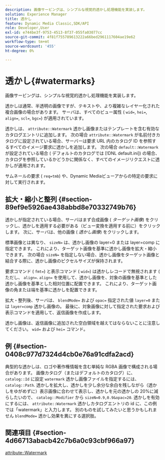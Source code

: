 ```yaml
---
description: 画像サービングは、シンプルな視覚的透かし処理機能を実装します。
solution: Experience Manager
title: 透かし
feature: Dynamic Media Classic,SDK/API
role: Developer,User
exl-id: e744be3f-9753-4513-8f37-055fa03077cc
source-git-commit: 4f81f755789613222a66bed2961117604ae19e62
workflow-type: tm+mt
source-wordcount: '455'
ht-degree: 0%

---
```


# 透かし{#watermarks}

画像サービングは、シンプルな視覚的透かし処理機能を実装します。

透かしは通常、半透明の画像ですが、テキストや、より複雑なレイヤー化された複合画像の場合があります。 サーバは、すべてのビュー属性 ( `wid=`, `hei=`, `align=`, `scl=`, `bgc=`) が適用されています。

透かしは、 `attribute::Watermark` 透かし画像またはテンプレートを含む有効なカタログエントリに追加します。 次の場合 `attribute::Watermark` が名前付きカタログに設定されている場合、サーバーは要求 URL 内のカタログ ID を参照するすべてのイメージ要求に透かしを追加します。 次の場合 `default::Watermark` が設定されている場合 ( デフォルトのカタログでは [!DNL default.ini]) の場合、カタログを参照しているかどうかに関係なく、すべてのイメージリクエストに透かしが適用されます。

サムネールの要求 ( `req=tmb`) や、Dynamic Mediaビューアからの特定の要求に対して実行されます。

## 拡大・縮小と整列 {#section-89ef9e5926ae438abbd8e70332749b76}

透かしが指定されている場合、サーバはまず合成画像 ( *ターゲット画像*) をクリックし、透かしを適用する必要がある（ビュー変換を適用する前に）をクリックします。 次に、サーバは、他の画像 ( *透かし画像*) をクリックします。

標準画像とは異なり、 `sizeN=` は、透かし画像の layer=0 または layer=comp に指定できます。 これにより、ターゲット画像を基準に透かし画像を拡大・縮小できます。 次の場合 `sizeN=` を指定しない場合、透かし画像をターゲット画像と結合する際に、透かし画像のピクセルサイズが保持されます。

要求コマンド ( `fmt=`) と表示コマンド ( `wid=`) は透かしレコードで無視されます ( ただし、 `align=`. `align=` を使用して、透かし画像を、対象の画像を基準とした透かし画像を基準とした相対位置に配置できます。 これにより、ターゲット画像の角または端を基準に透かしを配置できます。

拡大・整列後、サーバは、 `blendMode=` および `opac=` 指定された値 `layer=0` または `layer=comp` 透かし画像の。 最後に、対象画像に対して指定された要求および表示コマンドを適用して、返信画像を作成します。

透かし画像は、返信画像に追加された空白領域を越えてはならないことに注意してください。 `wid=` および `hei=` コマンド。

## 例 {#section-0408c977d7324d4cb0e76a91cdfa2acd}

典型的な透かしは、ロゴや著作権情報を含む単純な RGBA 画像で構成される場合があります。 画像カタログ（またはデフォルトのカタログ）に、 `catalog::Id` に設定 `watermark` 透かし画像ファイルを指定するには、 `catalog::Path`. 透かしを拡大し、透かしを少し余分な余白を残しながら（透かしをゆがめずに）表示画像に合わせて表示し、透かしを元の透かしの 20%に減らしたいので、 `catalog::Modifier` から `sizeN=0.9,0.9&opac=20`. 透かしを有効にするには、 `attribute::Watermark` 透かしカタログエントリの id に、この例では「watermark」と入力します。 別のものを試してみたいと思うかもしれません `blendMode=` 透かし効果を異にする選択肢。

## 関連項目 {#section-4d66713abacb42c7b6a0c93cbf966a97}

[attribute::Watermark](../../../../../is-api/image-catalog/image-serving-api-ref/c-image-catalog-reference/c-attributes-reference/r-watermark.md#reference-942b50acb2dd43a5ae498dc41ea9ac9b)
